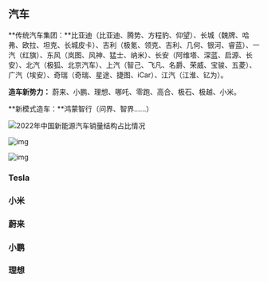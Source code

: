 ## 汽车

**传统汽车集团：**比亚迪（比亚迪、腾势、方程豹、仰望）、长城（魏牌、哈弗、欧拉、坦克、长城皮卡）、吉利（极氪、领克、吉利、几何、银河、睿蓝）、一汽（红旗）、东风（岚图、风神、猛士、纳米）、长安（阿维塔、深蓝、启源、长安）、北汽（极狐、北京汽车）、上汽（智己、飞凡、名爵、荣威、宝骏、五菱）、广汽（埃安）、奇瑞（奇瑞、星途、捷图、iCar）、江汽（江淮、钇为）。



**造车新势力：** 蔚来、小鹏、理想、哪吒、零跑、高合、极石、极越、小米。



**新模式造车：**鸿蒙智行（问界、智界......）

![2022年中国新能源汽车销量结构占比情况](https://philfan-pic.oss-cn-beijing.aliyuncs.com/img/a253999f6f25453dba1d4930cdfe5924df92820e.png)

![img](https://philfan-pic.oss-cn-beijing.aliyuncs.com/img/18726086e58a78d3febde726.png!800.jpg)

![img](https://p3-dcd-sign.byteimg.com/tos-cn-i-6w9my0ksvp/9140166445fb44f5a9f3f0d57093fdc7~noop.webp?lk3s=125a4689&x-expires=1719297096&x-signature=AS4hXUXLRFluFHL34s18z8Kq9GY%3D)

### Tesla

### 小米



### 蔚来



### 小鹏



### 理想